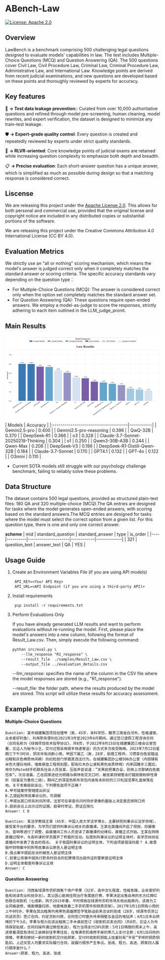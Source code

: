 # ABench-Law
[![License: Apache 2.0](https://img.shields.io/badge/License-Apache%202.0-green.svg)](https://opensource.org/licenses/Apache-2.0)


## Overview
LawBench is a benchmark comprising 500 challenging legal questions designed to evaluate models' capabilities in law. The test includes Multiple-Choice Questions (MCQ) and Question Answering (QA). The 500 questions cover Civil Law, Civil Procedure Law, Criminal Law, Criminal Procedure Law, Administrative Law, and International Law. Knowledge points are derived from recent judicial examinations, and new questions are developed based on these points and thoroughly reviewed by experts for accuracy.

## Key features
🧠 **→ Test data leakage prevention:**:  Curated from over 10,000 authoritative questions and refined through model pre-screening, human cleaning, model rewrites, and expert verification, the dataset is designed to minimize any train–test leakage.

🛡️ **→ Expert-grade quality control**: Every question is created and repeatedly reviewed by experts under strict quality standards.

🤝  **→ RLVR-oriented**: Core knowledge points of judicial exams are retained while increasing question complexity to emphasize both depth and breadth.

📋️ **→ Precise evaluation**: Each short-answer question has a unique answer, which is simplified as much as possible during design so that a matching response is considered correct.


## Liscense

We are releasing this project under the [Apache License 2.0](https://www.apache.org/licenses/LICENSE-2.0). This allows for both personal and commercial use, provided that the original license and copyright notice are included in any distributed copies or substantial portions of the software.

We are releasing this project under the Creative Commons Attribution 4.0 International License (CC BY 4.0).

## Evaluation Metrics
We strictly use an "all or nothing" scoring mechanism, which means the model's answer is judged correct only when it completely matches the standard answer or scoring criteria. The specific accuracy standards vary depending on the question type：
* For Multiple-Choice Questions (MCQ): The answer is considered correct only when the option set completely matches the standard answer set.
* For Question Answering (QA): These questions require open-ended answers. We employ a model-as-judge to score the responses, strictly adhering to each item outlined in the LLM_judge_promt. 

## Main Results
![Main_Result](img/law.png)
| Models                                |   Accuracy |
|:--------------------------------------|-----------:|
| Gemini2.5-pro                         |     0.400  |
| Gemini2.5-pro-reasoning               |     0.398  |
| QwQ-32B                               |     0.370  |
| DeepSeek-R1                           |     0.366  |
| o3                                    |     0.328  |
| Claude-3.7-Sonnet-20250219-Thinking   |     0.304  |
| o1                                    |     0.250  |
| Qwen3-30B-A3B                         |     0.244  |
| Qwen-Max                              |     0.208  |
| DeepSeek-V3                           |     0.198  |
| DeepSeek-R1-Distill-Qwen-32B          |     0.184  |
| Claude-3.7-Sonnet                     |     0.170  |
| GPT4.1                                |     0.132  |
| GPT-4o                                |     0.122  |
| O3mini                                |     0.110  |




* Current SOTA models still struggle with our psychology challenge benchmark, failing to reliably solve these problems.


## Data Structure
The dataset contains 500 legal questions, provided as structured plain-text files: 180 QA and 320 multiple-choice (MCQ).The QA entries are designed for tasks where the model generates open-ended answers, with scoring based on the standard answers.The MCQ entries are designed for tasks where the model must select the correct option from a given list. For this question type, there is one and only one correct answer.

**scheme**
   | mid | standard_question | standard_answer   | type | is_order  | 
   |----|----------|---------------------|------------|-------------|
   | 321 | question_text | answer_text | QA | YES |


## Usage Guide
1. Create an Environment Variables File (if you are using API models)
   ```
    API_KEY=<Your API Key>
    API_URL=<API Endpoint (if you are using a third-party API)>
   ```
2. Install requirements
   ```
    pip install -r requirements.txt
   ```
3. Perform Evaluations Only

     If you have already generated LLM results and want to perform evaluations without re-running the model. First, please place the model's answers into a new column, following the format of Result_Law.csv. Then, simply execute the following command:

    ```
   python src/eval.py \
        --llm_response "R1_response" \
        --result_file  ./samples/Result_Law.csv \
        --output_file ../evaluation_details.csv
    ```


   --llm_response: specifies the name of the column in the CSV file where the model responses are stored (e.g., "R1_response").

   --result_file: the folder path, where the results produced by the model are stored. This script will utilize these results for accuracy assessment.
   

## Example problems
#### Multiple-Choice Questions
```
Question: 某市城建集团项目经理甲（男，45岁，本科学历，籍贯江南省白河市，性格谨慎，业余爱好钓鱼），利用职务便利在2021年3月至2023年6月期间，通过签订虚假工程咨询合同（合同名称为《绿城项目技术指导协议》，共8页，于2022年9月15日在城建集团三楼会议室签署，见证人为秘书小王，交付过程采用顺丰快递寄送）的方式多次收受贿赂。2023年7月12日星期三下午3时许，阴天伴有间断小雨，甲因下属乙（男，28岁，助理工程师，习惯穿白色安踏运动鞋和灰色棉质休闲裤）向纪检部门举报其违法行为，在城建集团办公楼506办公室（内部铺有米色大理石地砖，墙面悬挂工程规划图，配有红木办公桌和黑色皮质转椅）内来回踱步三圈后，用华为Mate40手机联系社会人员张某，压低声音说道：”天黑前把事办妥，别用上次那辆白色面包车“。次日凌晨，乙在回家途经光明路与枫林街交叉口时，被张某持钢管击打腿部致粉碎性骨折（经鉴定为重伤二级），期间乙的深蓝色帆布背包内装有未拆封的三只松鼠坚果礼盒掉落在地。关于本案庭前会议，下列哪些选项不正确？ 
A.甲可就案件管辖提出异议 
B.乙提起附带民事诉讼的，可调解 
C.甲提出其口供系刑讯所得，法官可在审查讯问时同步录像的基础上决定是否排除口供 
D.庭前会议上出示过的证据，庭审时举证、质证应简化
Answer: C D

Question: 某法学教授王某（45岁，中国人民大学法学博士，主要研究刑事诉讼法学领域），接受某平台的要求，为学员们提供刑事诉讼相关的直播课。王某在直播间开启了视频，将摄像头、音响等进行了调整，由直播间工作人员宣读了直播课的纪律后，直播正式开始。王某在网络直播过程中，与各听课的学员展开了积极的互动。在提到刑事诉讼的证明主体时，各学员纷纷在直播间中发表了各自的观点。 关于我国刑事诉讼的证明主体，下列选项是错误的是？ A.故意毁坏财物案中的附带民事诉讼原告人是证明主体 
B.侵占案中提起反诉的被告人是证明主体 
C.妨害公务案中就执行职务时目击的犯罪情况出庭作证的警察是证明主体
D.证明主体都是刑事诉讼主体  
Answer: C

```

#### Question Answering
```
Question: 河西省绿源市农机销售个体户李果（32岁，高中文化程度，性格急躁，业余爱好钓鱼和阅读农业科技杂志）。其父因心脏病住院治疗急需医疗费，李果决定出售自用的东方红牌红色联合收割机（七成新，购于2015年春，平时停放在绿源市农机市场东侧出租房内，该房为工业风格装修，墙面裸露红砖，地面堆放着二手农机零件和铁质货架）。2017年3月1日阴有小雨的上午9时许，李果在其出租房内用黑色英雄牌签字笔胁迫前来洽谈的张成（28岁，绿源市农资公司送货员）签订合同，约定货到付款，合同签订时窗外传来隔壁五金店的电钻声；4月1日多云转晴的下午3点，李果与程力在该出租房二手木桌前签订《收割机买卖合同》（共8页，见证人为市场保安赵斌，合同扫描件通过微信发送），程力当场支付20%货款；5月1日晴朗的周末上午，高进穿着深蓝色涤纶工装裤前往李果住处，在堆满农机维修手册的茶几上支付全款；6月1日闷热的傍晚，李果将擦拭一新的收割机交付给顾家，交付时收割机钥匙上挂着刻有“平安”字样的铜质钥匙扣。上述买受人均要求实际履行合同，就履行顺序产生争议。张成、程力、高进、顾家四人履行顺序是什么？
Answer:顾家、程力、高进、张成 


```



